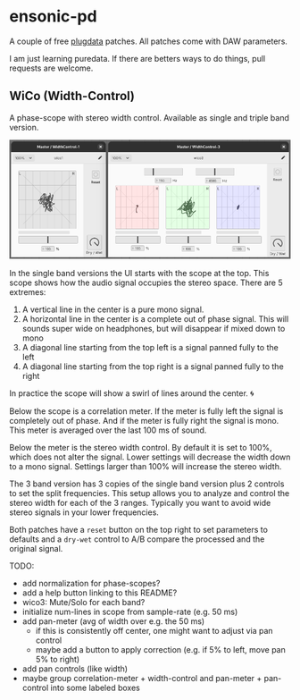 # ensonic-pd

A couple of free [plugdata](https://plugdata.org/) patches. All patches come with DAW parameters.

I am just learning puredata. If there are betters ways to do things, pull requests are welcome.

## WiCo (Width-Control)

A phase-scope with stereo width control. Available as single and triple band version.

![main ui](/wico/wico.png)

In the single band versions the UI starts with the scope at the top. This scope
shows how the audio signal occupies the stereo space. There are 5 extremes:
1. A vertical line in the center is a pure mono signal.
1. A horizontal line in the center is a complete out of phase signal. This will
   sounds super wide on headphones, but will disappear if mixed down to mono
1. A diagonal line starting from the top left is a signal panned fully to the
   left
1. A diagonal line starting from the top right is a signal panned fully to the
   right

In practice the scope will show a swirl of lines around the center. 🌀

Below the scope is a correlation meter. If the meter is fully left the signal is
completely out of phase. And if the meter is fully right the signal is mono. 
This meter is averaged over the last 100 ms of sound.

Below the meter is the stereo width control. By default it is set to 100%, which
does not alter the signal. Lower settings will decrease the width down to a mono
signal. Settings larger than 100% will increase the stereo width.

The 3 band version has 3 copies of the single band version plus 2 controls to
set the split frequencies. This setup allows you to analyze and control the
stereo width for each of the 3 ranges. Typically you want to avoid wide stereo
signals in your lower frequencies.

Both patches have a `reset` button on the top right to set parameters to
defaults and a `dry-wet` control to A/B compare the processed and the original
signal.

TODO:
* add normalization for phase-scopes?
* add a help button linking to this README?
* wico3: Mute/Solo for each band?
* initialize num-lines in scope from sample-rate (e.g. 50 ms)
* add pan-meter (avg of width over e.g. the 50 ms)
  * if this is consistently off center, one might want to adjust via pan control
  * maybe add a button to apply correction (e.g. if 5% to left, move pan 5% to
    right) 
* add pan controls (like width)
* maybe group correlation-meter + width-control and pan-meter + pan-control into
  some labeled boxes
